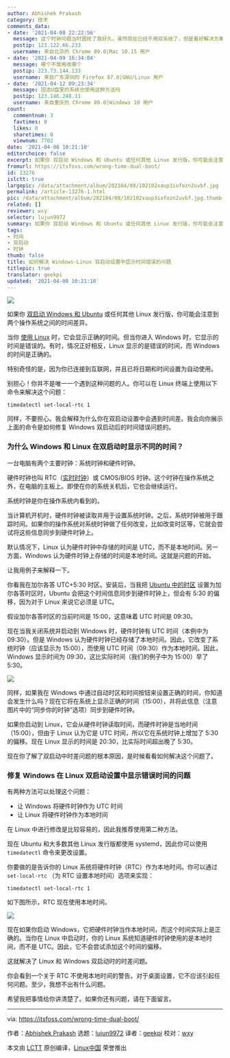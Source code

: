 ```yaml
---
author: Abhishek Prakash
category: 技术
comments_data:
- date: '2021-04-08 22:22:56'
  message: 这个时钟问题当时困扰了我好久。虽然现在已经不用双系统了，但是看好解决方案还是很欣慰。
  postip: 123.122.66.233
  username: 来自北京的 Chrome 89.0|Mac 10.15 用户
- date: '2021-04-09 16:34:04'
  message: 哪个不常用改哪个
  postip: 223.73.144.133
  username: 来自广东深圳的 Firefox 87.0|GNU/Linux 用户
- date: '2021-04-12 09:23:34'
  message: 固态U盘里的系统也使用这种方法吗
  postip: 123.146.248.11
  username: 来自重庆的 Chrome 89.0|Windows 10 用户
count:
  commentnum: 3
  favtimes: 0
  likes: 0
  sharetimes: 0
  viewnum: 7702
date: '2021-04-08 10:21:10'
editorchoice: false
excerpt: 如果你 双启动 Windows 和 Ubuntu 或任何其他 Linux 发行版，你可能会注意到两个操作系统之间的时间差异。
fromurl: https://itsfoss.com/wrong-time-dual-boot/
id: 13276
islctt: true
largepic: /data/attachment/album/202104/08/102102xaup3iofozn2uvbf.jpg
permalink: /article-13276-1.html
pic: /data/attachment/album/202104/08/102102xaup3iofozn2uvbf.jpg.thumb.jpg
related: []
reviewer: wxy
selector: lujun9972
summary: 如果你 双启动 Windows 和 Ubuntu 或任何其他 Linux 发行版，你可能会注意到两个操作系统之间的时间差异。
tags:
- 时间
- 双启动
- 时钟
thumb: false
title: 如何解决 Windows-Linux 双启动设置中显示时间错误的问题
titlepic: true
translator: geekpi
updated: '2021-04-08 10:21:10'
---
```


![](/data/attachment/album/202104/08/102102xaup3iofozn2uvbf.jpg)


如果你 [双启动 Windows 和 Ubuntu](https://itsfoss.com/install-ubuntu-1404-dual-boot-mode-windows-8-81-uefi/) 或任何其他 Linux 发行版，你可能会注意到两个操作系统之间的时间差异。


当你 [使用 Linux](https://itsfoss.com/why-use-linux/) 时，它会显示正确的时间。但当你进入 Windows 时，它显示的时间是错误的。有时，情况正好相反，Linux 显示的是错误的时间，而 Windows 的时间是正确的。


特别奇怪的是，因为你已连接到互联网，并且已将日期和时间设置为自动使用。


别担心！你并不是唯一一个遇到这种问题的人。你可以在 Linux 终端上使用以下命令来解决这个问题：



```
timedatectl set-local-rtc 1

```

同样，不要担心。我会解释为什么你在双启动设置中会遇到时间差。我会向你展示上面的命令是如何修复 Windows 双启动后的时间错误问题的。


### 为什么 Windows 和 Linux 在双启动时显示不同的时间？


一台电脑有两个主要时钟：系统时钟和硬件时钟。


硬件时钟也叫 RTC（[实时时钟](https://www.computerhope.com/jargon/r/rtc.htm)）或 CMOS/BIOS 时钟。这个时钟在操作系统之外，在电脑的主板上。即使在你的系统关机后，它也会继续运行。


系统时钟是你在操作系统内看到的。


当计算机开机时，硬件时钟被读取并用于设置系统时钟。之后，系统时钟被用于跟踪时间。如果你的操作系统对系统时钟做了任何改变，比如改变时区等，它就会尝试将这些信息同步到硬件时钟上。


默认情况下，Linux 认为硬件时钟中存储的时间是 UTC，而不是本地时间。另一方面，Windows 认为硬件时钟上存储的时间是本地时间。这就是问题的开始。


让我用例子来解释一下。


你看我在加尔各答 UTC+5:30 时区。安装后，当我把 [Ubuntu 中的时区](https://itsfoss.com/change-timezone-ubuntu/) 设置为加尔各答时区时，Ubuntu 会把这个时间信息同步到硬件时钟上，但会有 5:30 的偏移，因为对于 Linux 来说它必须是 UTC。


假设加尔各答时区的当前时间是 15:00，这意味着 UTC 时间是 09:30。


现在当我关闭系统并启动到 Windows 时，硬件时钟有 UTC 时间（本例中为 09:30）。但是 Windows 认为硬件时钟已经存储了本地时间。因此，它改变了系统时钟（应该显示为 15:00），而使用 UTC 时间（09:30）作为本地时间。因此，Windows 显示时间为 09:30，这比实际时间（我们的例子中为 15:00）早了 5:30。


![](/data/attachment/album/202104/08/102110ur1v5rn33a5z131l.jpg)


同样，如果我在 Windows 中通过自动时区和时间按钮来设置正确的时间，你知道会发生什么吗？现在它将在系统上显示正确的时间（15:00），并将此信息（注意图片中的“同步你的时钟”选项）同步到硬件时钟。


如果你启动到 Linux，它会从硬件时钟读取时间，而硬件时钟是当地时间（15:00），但由于 Linux 认为它是 UTC 时间，所以它在系统时钟上增加了 5:30 的偏移。现在 Linux 显示的时间是 20:30，比实际时间超出晚了 5:30。


现在你了解了双启动中时差问题的根本原因，是时候看看如何解决这个问题了。


### 修复 Windows 在 Linux 双启动设置中显示错误时间的问题


有两种方法可以处理这个问题：


* 让 Windows 将硬件时钟作为 UTC 时间
* 让 Linux 将硬件时钟作为本地时间


在 Linux 中进行修改是比较容易的，因此我推荐使用第二种方法。


现在 Ubuntu 和大多数其他 Linux 发行版都使用 systemd，因此你可以使用 `timedatectl` 命令来更改设置。


你要做的是告诉你的 Linux 系统将硬件时钟（RTC）作为本地时间。你可以通过 `set-local-rtc` （为 RTC 设置本地时间）选项来实现：



```
timedatectl set-local-rtc 1

```

如下图所示，RTC 现在使用本地时间。


![](/data/attachment/album/202104/08/102111gzvrupq2e2yogavg.png)


现在如果你启动 Windows，它把硬件时钟当作本地时间，而这个时间实际上是正确的。当你在 Linux 中启动时，你的 Linux 系统知道硬件时钟使用的是本地时间，而不是 UTC。因此，它不会尝试添加这个时间的偏移。


这就解决了 Linux 和 Windows 双启动时的时差问题。


你会看到一个关于 RTC 不使用本地时间的警告。对于桌面设置，它不应该引起任何问题。至少，我想不出有什么问题。


希望我把事情给你讲清楚了。如果你还有问题，请在下面留言。




---


via: <https://itsfoss.com/wrong-time-dual-boot/>


作者：[Abhishek Prakash](https://itsfoss.com/author/abhishek/) 选题：[lujun9972](https://github.com/lujun9972) 译者：[geekpi](https://github.com/geekpi) 校对：[wxy](https://github.com/wxy)


本文由 [LCTT](https://github.com/LCTT/TranslateProject) 原创编译，[Linux中国](https://linux.cn/) 荣誉推出